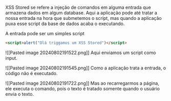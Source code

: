 XSS Stored se refere a injeção de comandos em alguma entrada que armazena dados em algum database. Aqui a aplicação pode até tratar a nossa entrada na hora que submetemos o script, mas quando a aplicação puxa esse script da base de dados acaba o executando.

A entrada pode ser um simples script

```html
<script>alert("Olá triggamos um XSS Stored")</script>
```
![[Pasted image 20240802191522.png]]
Aqui enviamos um script como input. 

![[Pasted image 20240802191545.png]]
Como a aplicação trata a entrada, o código não é executado.

![[Pasted image 20240802191722.png]]
Mas ao recarregarmos a página, ele executa o comando, pois o texto é tratado somente quando o usuário envia o texto.
